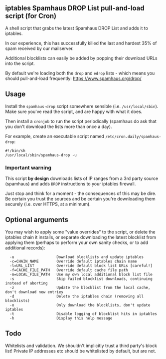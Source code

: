 ## iptables Spamhaus DROP List pull-and-load script (for Cron)
A shell script that grabs the latest Spamhaus DROP List and adds it to iptables.

In our experience, this has successfully killed the last and hardest 35% of spam received by our mailserver.

Additional blocklists can easily be added by popping their download URLs into the script.

By default we're loading both the `drop` and `edrop` lists - which means you should pull-and-load frequently: https://www.spamhaus.org/drop/

## Usage
Install the `spamhaus-drop` script somewhere sensible (i.e. `/usr/local/sbin`).  Make sure you've read the script, and are happy with what it does.

Then install a `cronjob` to run the script periodically (spamhaus do ask that you don't download the lists more than once a day).

For example, create an executable script named `/etc/cron.daily/spamhaus-drop`:

```
#!/bin/sh
/usr/local/sbin/spamhaus-drop -u
```

### Important warning
This script **by design** downloads lists of IP ranges from a 3rd party source (spamhaus) and adds `DROP` instructions to your iptables firewall.

Just stop and think for a moment - the consequences of this may be dire.  Be certain you trust the sources and be certain you're downloading them securely (i.e. over HTTPS, at a minimum).

## Optional arguments

You may wish to apply some "value overrides" to the script, or delete the iptables chain it installs, or separate downloading the latest blocklist from applying them (perhaps to perform your own sanity checks, or to add additional records):

```
  -u                   Download blocklists and update iptables
  -c=CHAIN_NAME        Override default iptables chain name
  -l=URL_LIST          Override default block list URLs [careful!]
  -f=CACHE_FILE_PATH   Override default cache file path
  -m=LOCAL_FILE_PATH   Use my own local additional block list file
  -s                   Skip failed blocklist downloads, continuing instead of aborting
  -z                   Update the blocklist from the local cache, don't download new entries
  -d                   Delete the iptables chain (removing all blocklists)
  -o                   Only download the blocklists, don't update iptables
  -t                   Disable logging of blocklist hits in iptables
  -h                   Display this help message
```

## Todo
Whitelists and validation.  We shouldn't implicitly trust a third party's block list!  Private IP addresses etc should be whitelisted by default, but are not.

